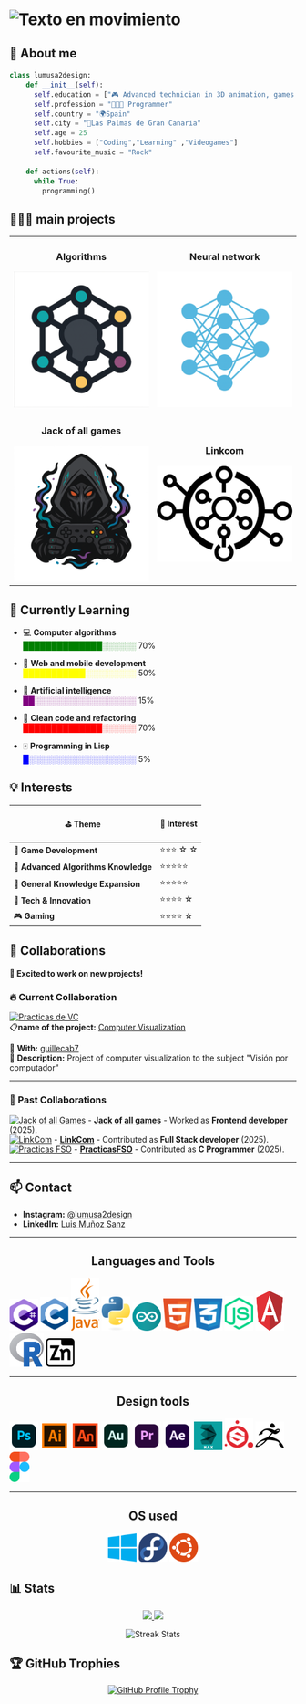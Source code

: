 # ![Texto en movimiento](https://readme-typing-svg.herokuapp.com?font=Fira+Code&size=25&duration=1500&pause=9000&color=00ff00&center=true&vCenter=true&width=400&height=50&lines=🚀Hi,+i+am+@lumusa2design💻)
## 👀 About me
```python
class lumusa2design:
    def __init__(self):
      self.education = ["🎮 Advanced technician in 3D animation, games and interactive envidoment design 🎮", "👨🏼‍🎓 degree in computer engineering of the Universidad de Las Palmas de Gran Canaria (In progress) 👨🏼‍🎓"]
      self.profession = "👨🏼‍💻 Programmer"
      self.country = "🌍Spain"
      self.city = "🌆Las Palmas de Gran Canaria"
      self.age = 25
      self.hobbies = ["Coding","Learning" ,"Videogames"]
      self.favourite_music = "Rock"
    
    def actions(self):
      while True:
        programming()
```

## 👨🏼‍💻 main projects

<table>
<tr>
<td width = 50%>
<h3 align="center">Algorithms</h3>
<a href="https://github.com/lumusa2design/algorithms"><img src = "media/algorithms.png"</a>
</td>
<td width = 50%>
<h3 align="center">Neural network</h3>
<a href="https://github.com/lumusa2design/neural-network"><img src="media/red_neuronal.png"></img></a>
</td>
</tr>
<tr>
<td width = 50%>
<h3 align="center">Jack of all games</h3>
<a href="https://github.com/lumusa2design/algorithms"><img src = "media/jackofallgames.png" ></img></a>
</td>
<td width = 50%>
<h3 align="center">Linkcom</h3>
<a href="https://github.com/HeliotGonzalez/LinkCom-Frontend"><img src="media/LogoLinkComNegro.svg" >
</td>
</tr>
</table>

## 🌱 Currently Learning  
- 💻 **Computer algorithms**  
  <span style="color:green">  ██████████████░░░░░░</span> 70%

- 📲 **Web and mobile development**  
  <span style="color:yellow"> ███████████░░░░░░░░░</span> 50%

- 🤖 **Artificial intelligence**  
  <span style="color:purple"> ██░░░░░░░░░░░░░░░░░░</span> 15%

- 🧹 **Clean code and refactoring**  
  <span style="color:red">██████████████░░░░░░</span> 70%


- 🀄 **Programming in Lisp**  
  <span style="color:blue">█░░░░░░░░░░░░░░░░░░░ </span>5%



## 💡 Interests  



| <p align="center">⛳ Theme  </p>                      |<p align="center"> 🌟 Interest </p>|
|--------------------------------|------------|
| 🧩 **Game Development**         | ⭐⭐⭐ ☆ ☆ |
| 🤖 **Advanced Algorithms Knowledge** | ⭐⭐⭐⭐⭐ |
| 🧠 **General Knowledge Expansion**  | ⭐⭐⭐⭐⭐|
| 📡 **Tech & Innovation**       | ⭐⭐⭐⭐ ☆ |
| 🎮 **Gaming**       | ⭐⭐⭐⭐ ☆ |


## 💞️ Collaborations  

#### 🚀 **Excited to work on new projects!**  

### 🔥 Current Collaboration  
<!--
[![Practicas de VC](https://img.shields.io/badge/Project-Active-brightgreen)](https://github.com/lumusa2design/Computer-Visualization)  
📋**name of the project:** [Computer Visualization](https://github.com/lumusa2design/Computer-Visualization)

👥 **With:** [guillecab7](https://github.com/guillecab7)  
📌 **Description:** Project of computer visualization to the subject "Visión por computador"
-->
[![Practicas de VC](https://img.shields.io/badge/Project-Active-brightgreen)](https://github.com/lumusa2design/Computer-Visualization)  
📋**name of the project:** [Computer Visualization](https://github.com/lumusa2design/Computer-Visualization)

👥 **With:** [guillecab7](https://github.com/guillecab7)  
📌 **Description:** Project of computer visualization to the subject "Visión por computador"

---


### 📜 Past Collaborations  
[![Jack of all Games](https://img.shields.io/badge/JackOfAllGames-Archived-gray)](https://github.com/AVR21/jack-of-all-games) - **[Jack of all games](#)** - Worked as **Frontend developer** (2025).  
[![LinkCom](https://img.shields.io/badge/LinkCom-Completed-purple)]() - **[LinkCom](#)** - Contributed as **Full Stack developer** (2025).  
[![Practicas FSO](https://img.shields.io/badge/PracticasFSO-Completed-purple)](https://github.com/lumusa2design/practicasFSO25) - **[PracticasFSO](#)** - Contributed as **C Programmer** (2025).  

---

## 📫 Contact
- **Instagram:** [@lumusa2design](https://www.instagram.com/lumusa2design)
- **LinkedIn:** [Luis Muñoz Sanz](https://www.linkedin.com/in/luis-mu%C3%B1oz-sanz-4314541a5)


---
<p><h2 align ="center">Languages and Tools</h2></p>
<p>
  <img src="media/csharp.svg" width ="50">
  <img src = "media/c.svg" width="50">
  <img src = "media/java-4.svg" width="50">
  <img src = "media/python.svg" width="50">
  <img src =  "media/arduino-1.svg" width="50">
  <img src = "media/html-1.svg" width="50">
  <img src = "media/css-3.svg" width="50">
  <img src = "media/nodejs-3.svg" width="50">
  <img src = "media/angular.svg" width="50" height="70">
  <img src = "media/R.svg" width="60" height="60">
  <img src = "media/minizinc.svg" width="50">
  

</p>

---
<p><h2 align = "center">Design tools</h2></p>
<p>
  <img src="media/photoshop.svg" width ="50">
  <img src = "media/illustrator.svg" width="50">
  <img src = "media/animate.svg" width="50">
  <img src = "media/audition.svg" width="50">
  <img src =  "media/premiere.svg" width="50">
  <img src = "media/aftereffects.svg" width="50">
  <img src = "media/3dsmax.svg" width="50">
  <img src = "media/substance.svg" width="50">
  <img src = "media/zbrush.svg" width="50">
  <img src = "media/Figma.svg" width="35">
  </p>

---
<p><h2 align="center">OS used</h2></p>
<p align="center">
  <img src="media/windows.svg" width ="50">
  <img src = "media/fedora.svg" width="50">
  <img src = "media/ubuntu.svg" width="50">
  </p>


## 📊 Stats
<p align="center">
<a href="https://github.com/lumusa2design">
  <img height="180em" src="https://github-readme-stats-eight-theta.vercel.app/api?username=lumusa2design&show_icons=true&theme=radical&include_all_commits=true&count_private=true"/>
  <img height="180em" src="https://github-readme-stats-eight-theta.vercel.app/api/top-langs/?username=lumusa2design&layout=compact&langs_count=8&theme=radical"/>
</a>

</p>
<p align="center">
  <img src="https://nirzak-streak-stats.vercel.app/?user=lumusa2design&theme=radical&hide_border=false" alt="Streak Stats"/>
</p>

## 🏆 GitHub Trophies

<p align="center">
  <a href="https://github.com/ryo-ma/github-profile-trophy">
    <img src="https://github-profile-trophy.vercel.app/?username=lumusa2design&theme=radical&no-frame=true&margin-w=15&margin-h=15&titles=MultiLanguage,Commits,Followers,Repositories" alt="GitHub Profile Trophy" />
  </a>
</p>

